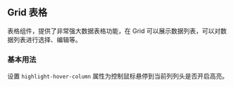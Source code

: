 <div class="demo-header">
<p class="overviewicon">
  <span class="wapi-list-form"/>
</p>

## Grid 表格

<nova-uxlink widget-name="Grid"></nova-uxlink>

表格组件，提供了非常强大数据表格功能，在 Grid 可以展示数据列表，可以对数据列表进行选择、编辑等。
</div>

### 基本用法

设置 `highlight-hover-column` 属性为控制鼠标悬停到当前列列头是否开启高亮。

<nova-demo-view link="grid/highlight/highlight-hover-column"></nova-demo-view>

<br>
